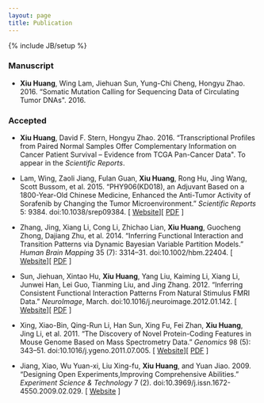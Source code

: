 ```yaml
---
layout: page
title: Publication
---
```


{% include JB/setup %}

### Manuscript

-   **Xiu Huang**, Wing Lam, Jiehuan Sun, Yung-Chi Cheng, Hongyu Zhao. 2016.
    “Somatic Mutation Calling for Sequencing Data of Circulating Tumor DNAs".
    2016.

### Accepted

-   **Xiu Huang**, David F. Stern, Hongyu Zhao. 2016. “Transcriptional Profiles
    from Paired Normal Samples Offer Complementary Information on Cancer Patient
    Survival – Evidence from TCGA Pan-Cancer Data". To appear in the *Scientific
    Reports*.

-   Lam, Wing, Zaoli Jiang, Fulan Guan, **Xiu Huang**, Rong Hu, Jing Wang, Scott
    Bussom, et al. 2015. “PHY906(KD018), an Adjuvant Based on a 1800-Year-Old
    Chinese Medicine, Enhanced the Anti-Tumor Activity of Sorafenib by Changing
    the Tumor Microenvironment.” *Scientific Reports* 5: 9384.
    doi:10.1038/srep09384. [
    [Website](<http://www.nature.com/srep/2015/150325/srep09384/full/srep09384.html>)][
    [PDF](</assets/pdf/paper5.pdf>) ]

-   Zhang, Jing, Xiang Li, Cong Li, Zhichao Lian, **Xiu Huang**, Guocheng Zhong,
    Dajiang Zhu, et al. 2014. “Inferring Functional Interaction and Transition
    Patterns via Dynamic Bayesian Variable Partition Models.” *Human Brain
    Mapping* 35 (7): 3314–31. doi:10.1002/hbm.22404. [
    [Website](<http://onlinelibrary.wiley.com/doi/10.1002/hbm.22404/abstract;jsessionid=3AFF41890BA8D6BE7527507BB71CC695.f01t04>)][
    [PDF](</assets/pdf/paper4.pdf>) ]

-   Sun, Jiehuan, Xintao Hu, **Xiu Huang**, Yang Liu, Kaiming Li, Xiang Li,
    Junwei Han, Lei Guo, Tianming Liu, and Jing Zhang. 2012. “Inferring
    Consistent Functional Interaction Patterns From Natural Stimulus FMRI Data.”
    *NeuroImage*, March. doi:10.1016/j.neuroimage.2012.01.142. [
    [Website](<http://www.sciencedirect.com/science/article/pii/S1053811912002868>)][
    [PDF](</assets/pdf/paper3.pdf>) ]

-   Xing, Xiao-Bin, Qing-Run Li, Han Sun, Xing Fu, Fei Zhan, **Xiu Huang**, Jing
    Li, et al. 2011. “The Discovery of Novel Protein-Coding Features in Mouse
    Genome Based on Mass Spectrometry Data.” *Genomics* 98 (5): 343–51.
    doi:10.1016/j.ygeno.2011.07.005. [
    [Website](<http://www.sciencedirect.com/science/article/pii/S0888754311001789>)][
    [PDF](</assets/pdf/paper2.pdf>) ]

-   Jiang, Xiao, Wu Yuan-xi, Liu Xing-fu, **Xiu Huang**, and Yuan Jiao. 2009.
    “Designing Open Experiments,Improving Comprehensive Abilities.” *Experiment
    Science & Technology* 7 (2). doi:10.3969/j.issn.1672-4550.2009.02.029. [
    [Website](<http://d.wanfangdata.com.cn/periodical_sykxyjs200902029.aspx>) ]
